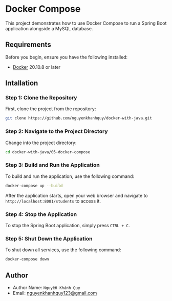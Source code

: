 # Docker Compose

This project demonstrates how to use Docker Compose to run a Spring Boot application alongside a MySQL database.

## Requirements

Before you begin, ensure you have the following installed:

- [Docker](https://docs.docker.com/get-docker/) 20.10.8 or later

## Intallation

### Step 1: Clone the Repository

First, clone the project from the repository:

```sh
git clone https://github.com/nguyenkhanhquy/docker-with-java.git
```

### Step 2: Navigate to the Project Directory

Change into the project directory:

```sh
cd docker-with-java/05-docker-compose
```

### Step 3: Build and Run the Application

To build and run the application, use the following command:

```sh
docker-compose up --build
```

After the application starts, open your web browser and navigate to `http://localhost:8081/students` to access it.

### Step 4: Stop the Application

To stop the Spring Boot application, simply press `CTRL + C`.

### Step 5: Shut Down the Application

To shut down all services, use the following command:

```sh
docker-compose down
```

## Author

- Author Name: `Nguyễn Khánh Quy`
- Email: <nguyenkhanhquy123@gmail.com>
